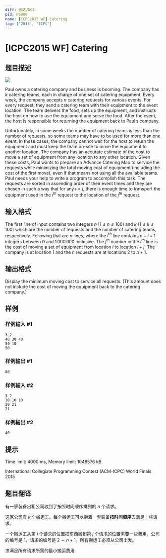 ```yaml
---
diff: 省选/NOI-
pid: P6906
name: [ICPC2015 WF] Catering
tag: ['2015', 'ICPC']
---
```

# [ICPC2015 WF] Catering
## 题目描述

 ![](https://vj.z180.cn/c3c77c406a120e9e6c632a7a3d0cfeac?v=1603344926)  

Paul owns a catering company and business is booming. The company has $k$ catering teams, each in charge of one set of catering equipment. Every week, the company accepts $n$ catering requests for various events. For every request, they send a catering team with their equipment to the event location. The team delivers the food, sets up the equipment, and instructs the host on how to use the equipment and serve the food. After the event, the host is responsible for returning the equipment back to Paul’s company. 

Unfortunately, in some weeks the number of catering teams is less than the number of requests, so some teams may have to be used for more than one event. In these cases, the company cannot wait for the host to return the equipment and must keep the team on-site to move the equipment to another location. The company has an accurate estimate of the cost to move a set of equipment from any location to any other location. Given these costs, Paul wants to prepare an Advance Catering Map to service the requests while minimizing the total moving cost of equipment (including the cost of the first move), even if that means not using all the available teams. Paul needs your help to write a program to accomplish this task. The requests are sorted in ascending order of their event times and they are chosen in such a way that for any $i < j$, there is enough time to transport the equipment used in the $i^{th}$ request to the location of the $j^{th}$ request.
## 输入格式

The first line of input contains two integers $n$ ($1 \le n \le 100$) and $k$ ($1 \le k \le 100$) which are the number of requests and the number of catering teams, respectively. Following that are $n$ lines, where the $i^{th}$ line contains $n-i+1$ integers between $0$ and $1\, 000\, 000$ inclusive. The $j^{th}$ number in the $i^{th}$ line is the cost of moving a set of equipment from location $i$ to location $i+j$. The company is at location $1$ and the $n$ requests are at locations $2$ to $n+1$.
## 输出格式

Display the minimum moving cost to service all requests. (This amount does not include the cost of moving the equipment back to the catering company.)
## 样例

### 样例输入 #1
```
3 2
40 30 40
50 10
50

```
### 样例输出 #1
```
80

```
### 样例输入 #2
```
3 2
10 10 10
20 21
21

```
### 样例输出 #2
```
40

```
## 提示

Time limit: 4000 ms, Memory limit: 1048576 kB. 

 International Collegiate Programming Contest (ACM-ICPC) World Finals 2015
## 题目翻译

有一家装备出租公司收到了按照时间顺序排列的 $n$ 个请求。

这家公司有 $k$ 个搬运工。每个搬运工可以搬着一套装备**按时间顺序**去满足一些请求。

一个搬运工从第 $i$ 个请求的位置把东西搬到第 $j$ 个请求的位置需要一些费用。公司的编号是 1，请求的编号是 $2\sim n+1$。所有搬运工必须从公司出发。

求满足所有请求所需的最小搬运费用.
